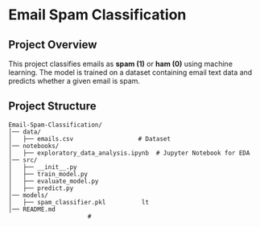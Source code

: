 # Email Spam Classification

##  Project Overview
This project classifies emails as **spam (1)** or **ham (0)** using machine learning. The model is trained on a dataset containing email text data and predicts whether a given email is spam.

##  Project Structure
```
Email-Spam-Classification/
│── data/
│   ├── emails.csv                  # Dataset
│── notebooks/
│   ├── exploratory_data_analysis.ipynb  # Jupyter Notebook for EDA
│── src/
│   ├── __init__.py
│   ├── train_model.py               
│   ├── evaluate_model.py            
│   ├── predict.py                  
│── models/
│   ├── spam_classifier.pkl          lt                
│── README.md                       
                      #

